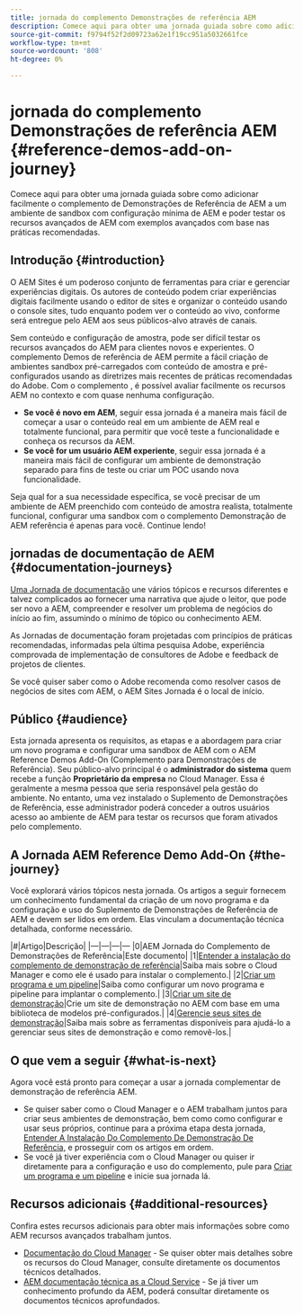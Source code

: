 ```yaml
---
title: jornada do complemento Demonstrações de referência AEM
description: Comece aqui para obter uma jornada guiada sobre como adicionar facilmente o complemento de Demonstrações de Referência de AEM a um ambiente de sandbox com configuração mínima de AEM e poder testar os recursos avançados de AEM com exemplos avançados com base nas práticas recomendadas.
source-git-commit: f9794f52f2d09723a62e1f19cc951a5032661fce
workflow-type: tm+mt
source-wordcount: '808'
ht-degree: 0%

---
```



# jornada do complemento Demonstrações de referência AEM {#reference-demos-add-on-journey}

Comece aqui para obter uma jornada guiada sobre como adicionar facilmente o complemento de Demonstrações de Referência de AEM a um ambiente de sandbox com configuração mínima de AEM e poder testar os recursos avançados de AEM com exemplos avançados com base nas práticas recomendadas.

## Introdução {#introduction}

O AEM Sites é um poderoso conjunto de ferramentas para criar e gerenciar experiências digitais. Os autores de conteúdo podem criar experiências digitais facilmente usando o editor de sites e organizar o conteúdo usando o console sites, tudo enquanto podem ver o conteúdo ao vivo, conforme será entregue pelo AEM aos seus públicos-alvo através de canais.

Sem conteúdo e configuração de amostra, pode ser difícil testar os recursos avançados do AEM para clientes novos e experientes. O complemento Demos de referência de AEM permite a fácil criação de ambientes sandbox pré-carregados com conteúdo de amostra e pré-configurados usando as diretrizes mais recentes de práticas recomendadas do Adobe. Com o complemento , é possível avaliar facilmente os recursos AEM no contexto e com quase nenhuma configuração.

* **Se você é novo em AEM**, seguir essa jornada é a maneira mais fácil de começar a usar o conteúdo real em um ambiente de AEM real e totalmente funcional, para permitir que você teste a funcionalidade e conheça os recursos da AEM.
* **Se você for um usuário AEM experiente**, seguir essa jornada é a maneira mais fácil de configurar um ambiente de demonstração separado para fins de teste ou criar um POC usando nova funcionalidade.

Seja qual for a sua necessidade específica, se você precisar de um ambiente de AEM preenchido com conteúdo de amostra realista, totalmente funcional, configurar uma sandbox com o complemento Demonstração de AEM referência é apenas para você. Continue lendo!

## jornadas de documentação de AEM {#documentation-journeys}

[Uma Jornada de documentação](/help/journey-documentation/documentation-journeys.md) une vários tópicos e recursos diferentes e talvez complicados ao fornecer uma narrativa que ajude o leitor, que pode ser novo a AEM, compreender e resolver um problema de negócios do início ao fim, assumindo o mínimo de tópico ou conhecimento AEM.

As Jornadas de documentação foram projetadas com princípios de práticas recomendadas, informadas pela última pesquisa Adobe, experiência comprovada de implementação de consultores de Adobe e feedback de projetos de clientes.

Se você quiser saber como o Adobe recomenda como resolver casos de negócios de sites com AEM, o AEM Sites Jornada é o local de início.

## Público {#audience}

Esta jornada apresenta os requisitos, as etapas e a abordagem para criar um novo programa e configurar uma sandbox de AEM com o AEM Reference Demos Add-On (Complemento para Demonstrações de Referência). Seu público-alvo principal é o **administrador do sistema** quem recebe a função **Proprietário da empresa** no Cloud Manager. Essa é geralmente a mesma pessoa que seria responsável pela gestão do ambiente. No entanto, uma vez instalado o Suplemento de Demonstrações de Referência, esse administrador poderá conceder a outros usuários acesso ao ambiente de AEM para testar os recursos que foram ativados pelo complemento.

## A Jornada AEM Reference Demo Add-On {#the-journey}

Você explorará vários tópicos nesta jornada. Os artigos a seguir fornecem um conhecimento fundamental da criação de um novo programa e da configuração e uso do Suplemento de Demonstrações de Referência de AEM e devem ser lidos em ordem. Elas vinculam a documentação técnica detalhada, conforme necessário.

|#|Artigo|Descrição| |—|—|—|— |0|AEM Jornada do Complemento de Demonstrações de Referência|Este documento| |1|[Entender a instalação do complemento de demonstração de referência](installation.md)|Saiba mais sobre o Cloud Manager e como ele é usado para instalar o complemento.| |2|[Criar um programa e um pipeline](create-program.md)|Saiba como configurar um novo programa e pipeline para implantar o complemento.| |3|[Criar um site de demonstração](create-site.md)|Crie um site de demonstração no AEM com base em uma biblioteca de modelos pré-configurados.| |4|[Gerencie seus sites de demonstração](manage.md)|Saiba mais sobre as ferramentas disponíveis para ajudá-lo a gerenciar seus sites de demonstração e como removê-los.|

## O que vem a seguir {#what-is-next}

Agora você está pronto para começar a usar a jornada complementar de demonstração de referência AEM.

* Se quiser saber como o Cloud Manager e o AEM trabalham juntos para criar seus ambientes de demonstração, bem como como configurar e usar seus próprios, continue para a próxima etapa desta jornada, [Entender A Instalação Do Complemento De Demonstração De Referência,](installation.md) e prosseguir com os artigos em ordem.
* Se você já tiver experiência com o Cloud Manager ou quiser ir diretamente para a configuração e uso do complemento, pule para [Criar um programa e um pipeline](create-program.md) e inicie sua jornada lá.

## Recursos adicionais {#additional-resources}

Confira estes recursos adicionais para obter mais informações sobre como AEM recursos avançados trabalham juntos.

* [Documentação do Cloud Manager](https://experienceleague.adobe.com/docs/experience-manager-cloud-service/onboarding/onboarding-concepts/cloud-manager-introduction.html) - Se quiser obter mais detalhes sobre os recursos do Cloud Manager, consulte diretamente os documentos técnicos detalhados.
* [AEM documentação técnica as a Cloud Service](https://experienceleague.adobe.com/docs/experience-manager-cloud-service.html?lang=pt-BR) - Se já tiver um conhecimento profundo da AEM, poderá consultar diretamente os documentos técnicos aprofundados.
